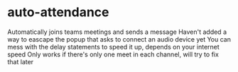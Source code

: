 # auto-attendance
Automatically joins teams meetings and sends a message
Haven't added a way to eascape the popup that asks to connect an audio device yet
You can mess with the delay statements to speed it up, depends on your internet speed
Only works if there's only one meet in each channel, will try to fix that later
